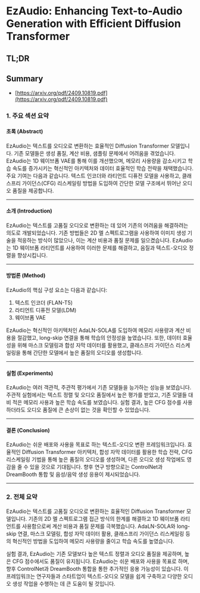 # EzAudio: Enhancing Text-to-Audio Generation with Efficient Diffusion Transformer
## TL;DR
## Summary
- [https://arxiv.org/pdf/2409.10819.pdf](https://arxiv.org/pdf/2409.10819.pdf)

### 1. 주요 섹션 요약

#### 초록 (Abstract)
EzAudio는 텍스트를 오디오로 변환하는 효율적인 Diffusion Transformer 모델입니다. 기존 모델들은 생성 품질, 계산 비용, 샘플링 문제에서 어려움을 겪었습니다. EzAudio는 1D 웨이브폼 VAE를 통해 이를 개선했으며, 메모리 사용량을 감소시키고 학습 속도를 증가시키는 혁신적인 아키텍처와 데이터 효율적인 학습 전략을 채택했습니다. 주요 기여는 다음과 같습니다. 텍스트 인코더와 라티언트 디퓨전 모델을 사용하고, 클래스프리 가이던스(CFG) 리스케일링 방법을 도입하여 간단한 모델 구조에서 뛰어난 오디오 품질을 제공합니다.

---

#### 소개 (Introduction)
EzAudio는 텍스트를 고품질 오디오로 변환하는 데 있어 기존의 어려움을 해결하려는 의도로 개발되었습니다. 기존 방법들은 2D 멜 스펙트로그램을 사용하여 이미지 생성 기술을 적응하는 방식이 많았으나, 이는 계산 비용과 품질 문제를 일으켰습니다. EzAudio는 1D 웨이브폼 라티언트를 사용하여 이러한 문제를 해결하고, 음질과 텍스트-오디오 정렬을 향상시킵니다.

---

#### 방법론 (Method)
EzAudio의 핵심 구성 요소는 다음과 같습니다:
1. 텍스트 인코더 (FLAN-T5)
2. 라티언트 디퓨전 모델(LDM)
3. 웨이브폼 VAE

EzAudio는 혁신적인 아키텍처인 AdaLN-SOLA를 도입하여 메모리 사용량과 계산 비용을 절감했고, long-skip 연결을 통해 학습의 안정성을 높였습니다. 또한, 데이터 효율성을 위해 마스크 모델링과 합성 자막 데이터를 활용했고, 클래스프리 가이던스 리스케일링을 통해 간단한 모델에서 높은 품질의 오디오를 생성합니다.

---

#### 실험 (Experiments)
EzAudio는 여러 객관적, 주관적 평가에서 기존 모델들을 능가하는 성능을 보였습니다. 주관적 실험에서는 텍스트 정렬 및 오디오 품질에서 높은 평가를 받았고, 기존 모델들 대비 적은 메모리 사용과 높은 학습 속도를 보였습니다. 실험 결과, 높은 CFG 점수를 사용하더라도 오디오 품질에 큰 손상이 없는 것을 확인할 수 있었습니다.

---

#### 결론 (Conclusion)
EzAudio는 쉬운 배포와 사용을 목표로 하는 텍스트-오디오 변환 프레임워크입니다. 효율적인 Diffusion Transformer 아키텍처, 합성 자막 데이터를 활용한 학습 전략, CFG 리스케일링 기법을 통해 높은 품질의 오디오를 생성하며, 다른 오디오 생성 작업에도 영감을 줄 수 있을 것으로 기대됩니다. 향후 연구 방향으로는 ControlNet과 DreamBooth 통합 및 음성/음악 생성 응용이 제시되었습니다.

---

### 2. 전체 요약

EzAudio는 텍스트를 고품질 오디오로 변환하는 효율적인 Diffusion Transformer 모델입니다. 기존의 2D 멜 스펙트로그램 접근 방식의 한계를 해결하고 1D 웨이브폼 라티언트를 사용함으로써 계산 비용과 품질 문제를 극복했습니다. AdaLN-SOLA와 long-skip 연결, 마스크 모델링, 합성 자막 데이터 활용, 클래스프리 가이던스 리스케일링 등의 혁신적인 방법을 도입하여 메모리 사용량을 줄이고 학습 속도를 높였습니다.

실험 결과, EzAudio는 기존 모델보다 높은 텍스트 정렬과 오디오 품질을 제공하며, 높은 CFG 점수에서도 품질이 유지됩니다. EzAudio는 쉬운 배포와 사용을 목표로 하며, 향후 ControlNet과 DreamBooth 통합을 통한 추가적인 응용 가능성이 있습니다. 이 프레임워크는 연구자들과 스타트업이 텍스트-오디오 모델을 쉽게 구축하고 다양한 오디오 생성 작업을 수행하는 데 큰 도움이 될 것입니다.